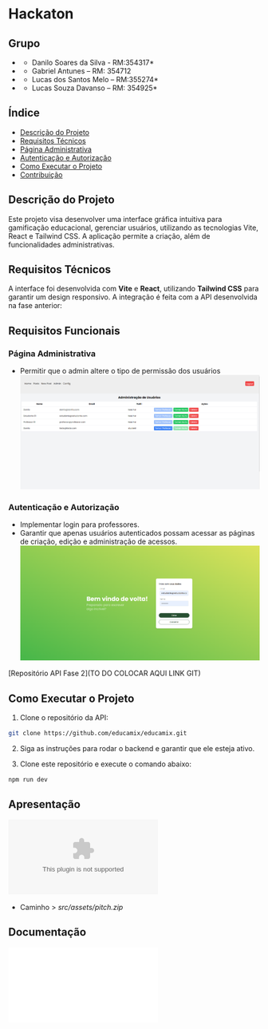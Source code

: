 # Hackaton

## Grupo
* - Danilo Soares da Silva - RM:354317*
* - Gabriel Antunes – RM: 354712
* - Lucas dos Santos Melo – RM:355274*
* - Lucas Souza Davanso – RM: 354925*


## Índice
- [Descrição do Projeto](#descrição-do-projeto)
- [Requisitos Técnicos](#requisitos-técnicos)
- [Página Administrativa](#página-administrativa)
- [Autenticação e Autorização](#autenticação-e-autorização)
- [Como Executar o Projeto](#como-executar-o-projeto)
- [Contribuição](#contribuição)


## Descrição do Projeto
Este projeto visa desenvolver uma interface gráfica intuitiva para gamificação educacional, gerenciar usuários, utilizando as tecnologias Vite, React e Tailwind CSS. A aplicação permite a criação, além de funcionalidades administrativas.

## Requisitos Técnicos
A interface foi desenvolvida com **Vite** e **React**, utilizando **Tailwind CSS** para garantir um design responsivo. A integração é feita com a API desenvolvida na fase anterior:

## Requisitos Funcionais

### Página Administrativa
- Permitir que o admin altere o tipo de permissão dos usuários
![Imagem da Página Administrativa](src/assets/admin.png)

### Autenticação e Autorização
- Implementar login para professores.
- Garantir que apenas usuários autenticados possam acessar as páginas de criação, edição e administração de acessos.
![Imagem da Autenticação](src/assets/login.png)

[Repositório API Fase 2](TO DO COLOCAR AQUI LINK GIT)

## Como Executar o Projeto
1. Clone o repositório da API:

```bash
git clone https://github.com/educamix/educamix.git
```
2. Siga as instruções para rodar o backend e garantir que ele esteja ativo.

3. Clone este repositório e execute o comando abaixo:

```bash
npm run dev
```

## Apresentação

![Vídeo pitch do Projeto](src/assets/pitch.zip)
- Caminho > *src/assets/pitch.zip*

## Documentação
![Acesse a documentação](src/assets/Hackaton_FIAP.pdf)
